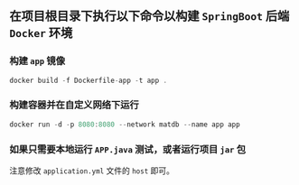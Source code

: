 ## 在项目根目录下执行以下命令以构建 `SpringBoot` 后端 `Docker` 环境

### 构建 `app` 镜像

```Swift
docker build -f Dockerfile-app -t app .
```

### 构建容器并在自定义网络下运行

```Swift
docker run -d -p 8080:8080 --network matdb --name app app
```

### 如果只需要本地运行 `APP.java` 测试，或者运行项目 `jar` 包

注意修改 `application.yml` 文件的 `host` 即可。

